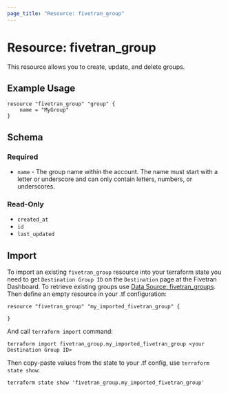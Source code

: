```yaml
---
page_title: "Resource: fivetran_group"
---
```


# Resource: fivetran_group

This resource allows you to create, update, and delete groups.

## Example Usage

```hcl
resource "fivetran_group" "group" {
    name = "MyGroup"
}
```

## Schema

### Required

- `name` - The group name within the account. The name must start with a letter or underscore and can only contain letters, numbers, or underscores.

### Read-Only

- `created_at`
- `id`
- `last_updated`

## Import

To import an existing `fivetran_group` resource into your terraform state you need to get `Destination Group ID` on the `Destination` page at the Fivetran Dashboard.
To retrieve existing groups use [Data Source: fivetran_groups](/docs/data-sources/groups).
Then define an empty resource in your .tf configuration:

```hcl
resource "fivetran_group" "my_imported_fivetran_group" {

}
```

And call `terraform import` command:

```
terraform import fivetran_group.my_imported_fivetran_group <your Destination Group ID>
```

Then copy-paste values from the state to your .tf config, use `terraform state show`:

```
terraform state show 'fivetran_group.my_imported_fivetran_group'
```
